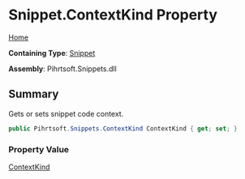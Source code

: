 # Snippet\.ContextKind Property

[Home](../../../../README.md)

**Containing Type**: [Snippet](../README.md)

**Assembly**: Pihrtsoft\.Snippets\.dll

## Summary

Gets or sets snippet code context\.

```csharp
public Pihrtsoft.Snippets.ContextKind ContextKind { get; set; }
```

### Property Value

[ContextKind](../../ContextKind/README.md)

